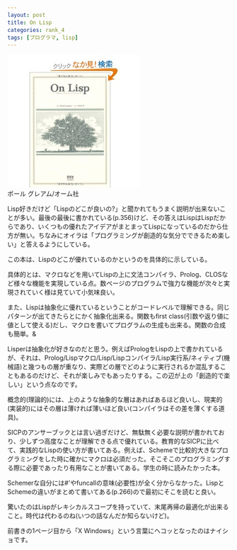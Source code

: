 ```yaml
---
layout: post
title: On Lisp
categories: rank_4
tags: [プログラマ, lisp]
---
```



<div class="book"><div class="book_image"><a href="http://www.amazon.co.jp/dp/4274066371"><img src="/images/on_lisp.jpg"></img></a></div><div class="book_info">ポール グレアム/オーム社</div><div class="clear"></div></div>

Lisp好きだけど「Lispのどこが良いの?」と聞かれてもうまく説明が出来ないことが多い。最後の最後に書かれている(p.356)けど、その答えはLispはLispだからであり、いくつもの優れたアイデアがまとまってLispになっているのだから仕方が無い。ちなみにオイラは「プログラミングが創造的な気分でできるため楽しい」と答えるようにしている。

この本は、Lispのどこが優れているのかというのを具体的に示している。

具体的とは、マクロなどを用いてLispの上に文法コンパイラ、Prolog、CLOSなど様々な機能を実現している点。数ページのプログラムで強力な機能が次々と実現されていく様は見ていて小気味良い。

また、Lispは抽象化に優れているということがコードレベルで理解できる。同じパターンが出てきたらとにかく抽象化出来る。関数もfirst class(引数や返り値に値として使える)だし、マクロを書いてプログラムの生成も出来る。関数の合成も簡単。&

Lisperは抽象化が好きなのだと思う。例えばPrologをLispの上で書かれているが、それは、Prolog/Lispマクロ/Lisp/Lispコンパイラ/Lisp実行系/ネィティブ(機械語)と幾つもの層が重なり、実際どの層でどのように実行されるか混乱することもあるのだけど、それが楽しみでもあったりする。この辺が上の「創造的で楽しい」という点なのです。

概念的(理論的)には、上のような抽象的な層はあればあるほど良いし、現実的(実装的)にはその層は薄ければ薄いほど良い(コンパイラはその差を薄くする道具)。

SICPのアンサーブックとは言い過ぎだけど、無駄無く必要な説明が書かれており、少しずつ高度なことが理解できる点で優れている。教育的なSICPに比べて、実践的なLispの使い方が書いてある。例えば、Schemeで比較的大きなプログラミングをした時に確かにマクロは必須だった。そこそこのプログラミングする際に必要であったり有用なことが書いてある。学生の時に読みたかった本。

Schemerな自分には#'やfuncallの意味(必要性)が全く分からなかった。LispとSchemeの違いがまとめて書いてある(p.266)ので最初にそこを読むと良い。

驚いたのはLispがレキシカルスコープを持っていて、末尾再帰の最適化が出来ること。時代は代わるのね(いつの話なんだか知らないけど)。

前書きの1ページ目から「X Windows」という言葉にヘコッとなったのはナイショです。
